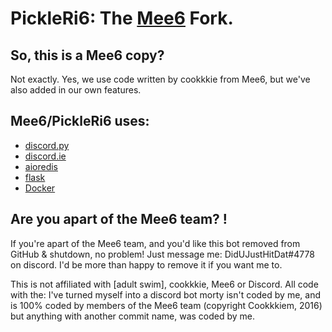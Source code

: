 # PickleRi6: The [Mee6](https://github.com/cookkkie/mee6) Fork.

## So, this is a Mee6 copy?
Not exactly. Yes, we use code written by cookkkie from Mee6, but we've also added in our own features. 

## Mee6/PickleRi6 uses:

- [discord.py](https://github.com/Rapptz/discord.py)
- [discord.ie](https://github.com/qeled/discordie)
- [aioredis](https://github.com/aio-libs/aioredis)
- [flask](http://flask.pocoo.org)
- [Docker](https://www.docker.com/)

## Are you apart of the Mee6 team? !

If you're apart of the Mee6 team, and you'd like this bot removed from GitHub & shutdown, no problem! Just message me: DidUJustHitDat#4778 on discord. I'd be more than happy to remove it if you want me to.

This is not affiliated with [adult swim], cookkkie, Mee6 or Discord.
All code with the: I've turned myself into a discord bot morty isn't coded by me, and is 100% coded by members of the Mee6 team (copyright Cookkkiem, 2016) but anything with another commit name, was coded by me.
